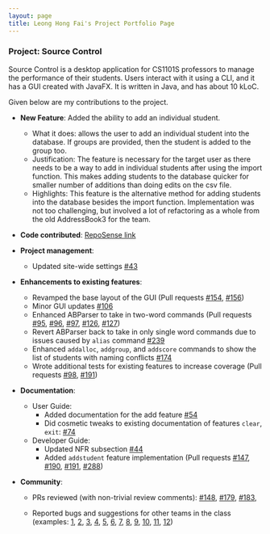 ```yaml
---
layout: page
title: Leong Hong Fai's Project Portfolio Page
---
```


### Project: Source Control

Source Control is a desktop application for CS1101S professors to manage the performance of their students. Users interact with it using a CLI, and it has a GUI created with JavaFX. It is written in Java, and has about 10 kLoC.

Given below are my contributions to the project.

* **New Feature**: Added the ability to add an individual student.
    * What it does: allows the user to add an individual student into the database. If groups are provided, then the student is added to the group too.
    * Justification: The feature is necessary for the target user as there needs to be a way to add in individual students after using the import function. This makes adding students to the database quicker for smaller number of additions than doing edits on the csv file.
    * Highlights: This feature is the alternative method for adding students into the database besides the import function. Implementation was not too challenging, but involved a lot of refactoring as a whole from the old AddressBook3 for the team. 
    

* **Code contributed**: [RepoSense link](https://nus-cs2103-ay2122s1.github.io/tp-dashboard/?search=&sort=groupTitle&sortWithin=title&since=2021-09-17&timeframe=commit&mergegroup=&groupSelect=groupByRepos&breakdown=false&tabOpen=true&tabType=authorship&tabAuthor=leonghongfai&tabRepo=AY2122S1-CS2103T-W08-2%2Ftp%5Bmaster%5D&authorshipIsMergeGroup=false&authorshipFileTypes=docs~functional-code~test-code~other&authorshipIsBinaryFileTypeChecked=false)


* **Project management**:
    * Updated site-wide settings
      [\#43](https://github.com/AY2122S1-CS2103T-W08-2/tp/pull/43)


* **Enhancements to existing features**:
    * Revamped the base layout of the GUI (Pull requests
      [\#154](https://github.com/AY2122S1-CS2103T-W08-2/tp/pull/154),
      [\#156](https://github.com/AY2122S1-CS2103T-W08-2/tp/pull/156))
    * Minor GUI updates
      [\#106](https://github.com/AY2122S1-CS2103T-W08-2/tp/pull/106)
    * Enhanced ABParser to take in two-word commands (Pull requests
      [\#95](https://github.com/AY2122S1-CS2103T-W08-2/tp/pull/95),
      [\#96](https://github.com/AY2122S1-CS2103T-W08-2/tp/pull/96),
      [\#97](https://github.com/AY2122S1-CS2103T-W08-2/tp/pull/97),
      [\#126](https://github.com/AY2122S1-CS2103T-W08-2/tp/pull/126),
      [\#127](https://github.com/AY2122S1-CS2103T-W08-2/tp/pull/127))
    * Revert ABParser back to take in only single word commands due to issues caused by `alias` command
      [\#239](https://github.com/AY2122S1-CS2103T-W08-2/tp/pull/239)
    * Enhanced `addalloc`, `addgroup`, and `addscore` commands to show the list of students with naming conflicts
      [\#174](https://github.com/AY2122S1-CS2103T-W08-2/tp/pull/174)
    * Wrote additional tests for existing features to increase coverage (Pull requests
      [\#98](https://github.com/AY2122S1-CS2103T-W08-2/tp/pull/98),
      [\#191](https://github.com/AY2122S1-CS2103T-W08-2/tp/pull/191))


* **Documentation**:
    * User Guide:
        * Added documentation for the add feature [\#54](https://github.com/AY2122S1-CS2103T-W08-2/tp/pull/54)
        * Did cosmetic tweaks to existing documentation of features `clear`, `exit`: [\#74]()
    * Developer Guide:
        * Updated NFR subsection [\#44](https://github.com/AY2122S1-CS2103T-W08-2/tp/pull/44)
        * Added `addstudent` feature implementation (Pull requests
          [\#147](https://github.com/AY2122S1-CS2103T-W08-2/tp/pull/147),
          [\#190](https://github.com/AY2122S1-CS2103T-W08-2/tp/pull/190),
          [\#191](https://github.com/AY2122S1-CS2103T-W08-2/tp/pull/191),
          [\#288](https://github.com/AY2122S1-CS2103T-W08-2/tp/pull/288))


* **Community**:
    * PRs reviewed (with non-trivial review comments):
      [\#148](https://github.com/AY2122S1-CS2103T-W08-2/tp/pull/148),
      [\#179](https://github.com/AY2122S1-CS2103T-W08-2/tp/pull/179),
      [\#183](https://github.com/AY2122S1-CS2103T-W08-2/tp/pull/183),

    * Reported bugs and suggestions for other teams in the class
      (examples:
      [1](https://github.com/AY2122S1-CS2103-F10-2/tp/issues/111),
      [2](https://github.com/AY2122S1-CS2103-F10-2/tp/issues/112),
      [3](https://github.com/AY2122S1-CS2103-F10-2/tp/issues/118),
      [4](https://github.com/AY2122S1-CS2103-F10-2/tp/issues/119),
      [5](https://github.com/AY2122S1-CS2103-F10-2/tp/issues/121),
      [6](https://github.com/AY2122S1-CS2103-F10-2/tp/issues/127),
      [7](https://github.com/AY2122S1-CS2103-F10-2/tp/issues/134),
      [8](https://github.com/AY2122S1-CS2103-F10-2/tp/issues/135),
      [9](https://github.com/AY2122S1-CS2103-F10-2/tp/issues/163),
      [10](https://github.com/AY2122S1-CS2103-F10-2/tp/issues/140),
      [11](https://github.com/AY2122S1-CS2103-F10-2/tp/issues/142),
      [12](https://github.com/AY2122S1-CS2103-F10-2/tp/issues/144))
